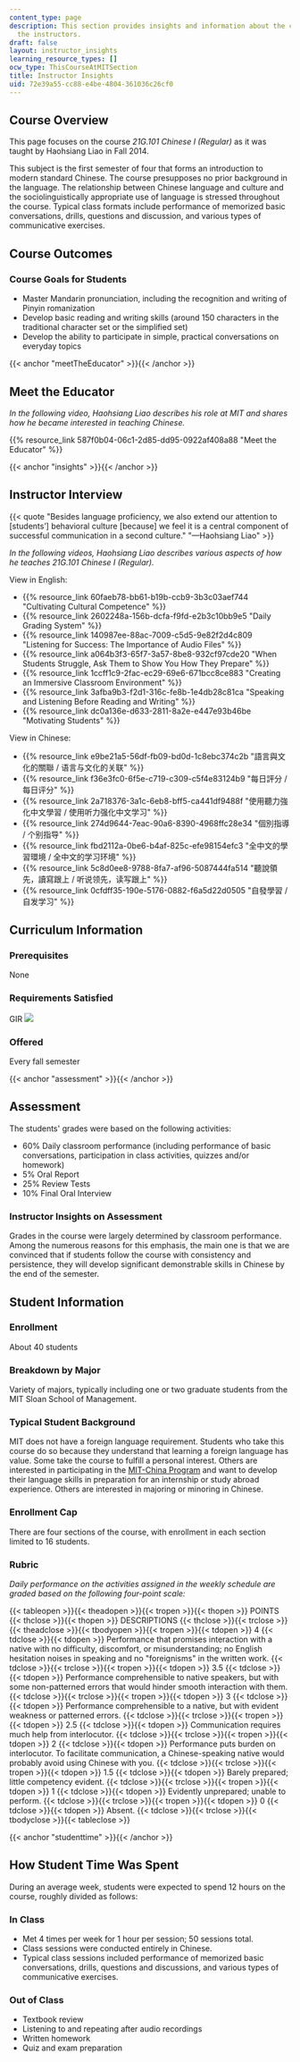 ```yaml
---
content_type: page
description: This section provides insights and information about the course from
  the instructors.
draft: false
layout: instructor_insights
learning_resource_types: []
ocw_type: ThisCourseAtMITSection
title: Instructor Insights
uid: 72e39a55-cc88-e4be-4804-361036c26cf0
---
```

## Course Overview

This page focuses on the course _21G.101 Chinese I (Regular)_ as it was taught by Haohsiang Liao in Fall 2014.

This subject is the first semester of four that forms an introduction to modern standard Chinese. The course presupposes no prior background in the language. The relationship between Chinese language and culture and the sociolinguistically appropriate use of language is stressed throughout the course. Typical class formats include performance of memorized basic conversations, drills, questions and discussion, and various types of communicative exercises.

## Course Outcomes

### Course Goals for Students

- Master Mandarin pronunciation, including the recognition and writing of Pinyin romanization
- Develop basic reading and writing skills (around 150 characters in the traditional character set or the simplified set)
- Develop the ability to participate in simple, practical conversations on everyday topics

{{< anchor "meetTheEducator" >}}{{< /anchor >}}

## Meet the Educator

_In the following video, Haohsiang Liao describes his role at MIT and shares how he became_ _interested in teaching Chinese._

{{% resource_link 587f0b04-06c1-2d85-dd95-0922af408a88 "Meet the Educator" %}}

{{< anchor "insights" >}}{{< /anchor >}}

## Instructor Interview

{{< quote "Besides language proficiency, we also extend our attention to [students’] behavioral culture [because] we feel it is a central component of successful communication in a second culture." "—Haohsiang Liao" >}}

_In the following videos, Haohsiang Liao describes various aspects of how he teaches 21G.101 Chinese I (Regular)._

View in English:

- {{% resource_link 60faeb78-bb61-b19b-ccb9-3b3c03aef744 "Cultivating Cultural Competence" %}}
- {{% resource_link 2602248a-156b-dcfa-f9fd-e2b3c10bb9e5 "Daily Grading System" %}}
- {{% resource_link 140987ee-88ac-7009-c5d5-9e82f2d4c809 "Listening for Success: The Importance of Audio Files" %}}
- {{% resource_link a064b3f3-65f7-3a57-8be8-932cf97cde20 "When Students Struggle, Ask Them to Show You How They Prepare" %}}
- {{% resource_link 1ccff1c9-2fac-ec29-69e6-671bcc8ce883 "Creating an Immersive Classroom Environment" %}}
- {{% resource_link 3afba9b3-f2d1-316c-fe8b-1e4db28c81ca "Speaking and Listening Before Reading and Writing" %}}
- {{% resource_link dc0a136e-d633-2811-8a2e-e447e93b46be "Motivating Students" %}} 

View in Chinese:

- {{% resource_link e9be21a5-56df-fb09-bd0d-1c8ebc374c2b "語言與文化的關聯 / 语言与文化的关联" %}}
- {{% resource_link f36e3fc0-6f5e-c719-c309-c5f4e83124b9 "每日評分 / 每日评分" %}}
- {{% resource_link 2a718376-3a1c-6eb8-bff5-ca441df9488f "使用聽力強化中文學習 / 使用听力强化中文学习" %}}
- {{% resource_link 274d9644-7eac-90a6-8390-4968ffc28e34 "個別指導 / 个别指导" %}}
- {{% resource_link fbd2112a-0be6-b4af-825c-efe98154efc3 "全中文的學習環境 / 全中文的学习环境" %}}
- {{% resource_link 5c8d0ee8-9788-8fa7-af96-5087444fa514 "聽說領先，讀寫跟上 / 听说领先，读写跟上" %}}
- {{% resource_link 0cfdff35-190e-5176-0882-f6a5d22d0505 "自發學習 / 自发学习" %}}

## Curriculum Information

### Prerequisites

None

### Requirements Satisfied

GIR ![](/images/educator/icon-question-gir.png)

### Offered

Every fall semester

{{< anchor "assessment" >}}{{< /anchor >}}

## Assessment

The students' grades were based on the following activities:

- 60% Daily classroom performance (including performance of basic conversations, participation in class activities, quizzes and/or homework)
- 5% Oral Report
- 25% Review Tests
- 10% Final Oral Interview

### Instructor Insights on Assessment

Grades in the course were largely determined by classroom performance. Among the numerous reasons for this emphasis, the main one is that we are convinced that if students follow the course with consistency and persistence, they will develop significant demonstrable skills in Chinese by the end of the semester.

## Student Information

### Enrollment

About 40 students

### Breakdown by Major

Variety of majors, typically including one or two graduate students from the MIT Sloan School of Management.

### Typical Student Background

MIT does not have a foreign language requirement. Students who take this course do so because they understand that learning a foreign language has value. Some take the course to fulfill a personal interest. Others are interested in participating in the [MIT-China Program](http://misti.mit.edu/student-programs/location/china) and want to develop their language skills in preparation for an internship or study abroad experience. Others are interested in majoring or minoring in Chinese.

### Enrollment Cap

There are four sections of the course, with enrollment in each section limited to 16 students.

### Rubric

_Daily performance on the activities assigned in the weekly schedule are graded based on the following four-point scale:_

{{< tableopen >}}{{< theadopen >}}{{< tropen >}}{{< thopen >}}
POINTS
{{< thclose >}}{{< thopen >}}
DESCRIPTIONS
{{< thclose >}}{{< trclose >}}{{< theadclose >}}{{< tbodyopen >}}{{< tropen >}}{{< tdopen >}}
4
{{< tdclose >}}{{< tdopen >}}
Performance that promises interaction with a native with no difficulty, discomfort, or misunderstanding; no English hesitation noises in speaking and no "foreignisms" in the written work.
{{< tdclose >}}{{< trclose >}}{{< tropen >}}{{< tdopen >}}
3.5
{{< tdclose >}}{{< tdopen >}}
Performance comprehensible to native speakers, but with some non-patterned errors that would hinder smooth interaction with them.
{{< tdclose >}}{{< trclose >}}{{< tropen >}}{{< tdopen >}}
3
{{< tdclose >}}{{< tdopen >}}
Performance comprehensible to a native, but with evident weakness or patterned errors.
{{< tdclose >}}{{< trclose >}}{{< tropen >}}{{< tdopen >}}
2.5
{{< tdclose >}}{{< tdopen >}}
Communication requires much help from interlocutor.
{{< tdclose >}}{{< trclose >}}{{< tropen >}}{{< tdopen >}}
2
{{< tdclose >}}{{< tdopen >}}
Performance puts burden on interlocutor. To facilitate communication, a Chinese-speaking native would probably avoid using Chinese with you.
{{< tdclose >}}{{< trclose >}}{{< tropen >}}{{< tdopen >}}
1.5
{{< tdclose >}}{{< tdopen >}}
Barely prepared; little competency evident.
{{< tdclose >}}{{< trclose >}}{{< tropen >}}{{< tdopen >}}
1
{{< tdclose >}}{{< tdopen >}}
Evidently unprepared; unable to perform.
{{< tdclose >}}{{< trclose >}}{{< tropen >}}{{< tdopen >}}
0
{{< tdclose >}}{{< tdopen >}}
Absent.
{{< tdclose >}}{{< trclose >}}{{< tbodyclose >}}{{< tableclose >}}

{{< anchor "studenttime" >}}{{< /anchor >}}

## How Student Time Was Spent

During an average week, students were expected to spend 12 hours on the course, roughly divided as follows:

### In Class

- Met 4 times per week for 1 hour per session; 50 sessions total.
- Class sessions were conducted entirely in Chinese.
- Typical class sessions included performance of memorized basic conversations, drills, questions and discussions, and various types of communicative exercises.

### Out of Class

- Textbook review
- Listening to and repeating after audio recordings
- Written homework
- Quiz and exam preparation